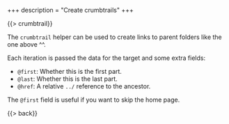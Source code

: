 +++
description = "Create crumbtrails"
+++

{{> crumbtrail}}

The `crumbtrail` helper can be used to create links to parent folders like the one above ^^.

Each iteration is passed the data for the target and some extra fields:

* `@first`: Whether this is the first part.
* `@last`: Whether this is the last part.
* `@href`: A relative `../` reference to the ancestor.

The `@first` field is useful if you want to skip the home page.

{{> back}}
